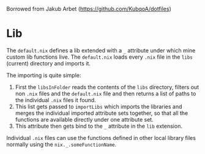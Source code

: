 Borrowed from Jakub Arbet (https://github.com/KubqoA/dotfiles)

# Lib

The `default.nix` defines a lib extended with a `_` attribute under which mine
custom lib functions live. The `default.nix` loads every `.nix` file in the
`libs` (current) directory and imports it.

The importing is quite simple:
1. First the `libsInFolder` reads the contents of the `libs` directory, filters
   out non `.nix` files and the `default.nix` file and then returns a list of
   paths to the individual `.nix` files it found.
2. This list gets passed to `importLibs` which imports the libraries and
   merges the individual imported attribute sets together, so that all the
   functions are available directly under one attribute set.
3. This attribute then gets bind to the `_` attribute in the `lib` extension.

Individual `.nix` files can use the functions defined in other local library
files normally using the `nix._.someFunctionName`.
